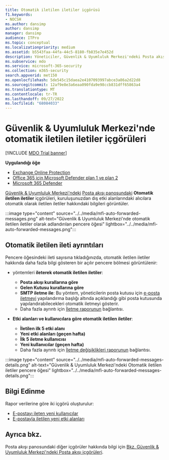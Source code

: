 ```yaml
---
title: Otomatik iletilen iletiler içgörüsü
f1.keywords:
- NOCSH
ms.author: dansimp
author: dansimp
manager: dansimp
audience: ITPro
ms.topic: conceptual
ms.localizationpriority: medium
ms.assetid: b5543faa-44fa-44c5-8180-fb835e7e452d
description: Yöneticiler, Güvenlik & Uyumluluk Merkezi'ndeki Posta akışı panosunda Otomatik iletilen iletiler raporu hakkında bilgi edinebilir.
ms.subservice: mdo
ms.service: microsoft-365-security
ms.collection: m365-security
search.appverid: met150
ms.openlocfilehash: 5de545c15daea2e4107093997abce3a86a2d22d8
ms.sourcegitcommit: 12af9e8e3a6eaa090fda9e98ccb831dff65863a4
ms.translationtype: MT
ms.contentlocale: tr-TR
ms.lasthandoff: 09/27/2022
ms.locfileid: "68084033"
---
```

# <a name="auto-forwarded-messages-insight-in-the-security--compliance-center"></a>Güvenlik & Uyumluluk Merkezi'nde otomatik iletilen iletiler içgörüleri

[!INCLUDE [MDO Trial banner](../includes/mdo-trial-banner.md)]

**Uygulandığı öğe**
- [Exchange Online Protection](exchange-online-protection-overview.md)
- [Office 365 için Microsoft Defender plan 1 ve plan 2](defender-for-office-365.md)
- [Microsoft 365 Defender](../defender/microsoft-365-defender.md)

[Güvenlik & Uyumluluk Merkezi'ndeki](https://protection.office.com) [Posta akışı panosundaki](mail-flow-insights-v2.md) **Otomatik iletilen iletiler** içgörüleri, kuruluşunuzdan dış etki alanlarındaki alıcılara otomatik olarak iletilen iletiler hakkındaki bilgileri görüntüler.

:::image type="content" source="../../media/mfi-auto-forwarded-messages.png" alt-text="Güvenlik & Uyumluluk Merkezi'nde otomatik iletilen iletiler olarak adlandırılan pencere öğesi" lightbox="../../media/mfi-auto-forwarded-messages.png":::

## <a name="auto-forwarded-messages-details"></a>Otomatik iletilen ileti ayrıntıları

Pencere öğesindeki ileti sayısına tıkladığınızda, otomatik iletilen iletiler hakkında daha fazla bilgi gösteren bir açılır pencere bölmesi görüntülenir:

- yöntemleri **ileterek otomatik iletilen iletiler**:

  - **Posta akışı kurallarına göre**
  - **Gelen Kutusu kurallarına göre**
  - **SMTP iletme ile**: Bu yöntem, yöneticilerin posta kutusu için [e-posta iletmeyi](/Exchange/recipients-in-exchange-online/manage-user-mailboxes/configure-email-forwarding) yapılandırma başlığı altında açıklandığı gibi posta kutusunda yapılandırabilecekleri otomatik iletmeyi gösterir.
  - Daha fazla ayrıntı için [İletme raporunun](view-mail-flow-reports.md#forwarding-report) bağlantısı.

- **Etki alanları ve kullanıcılara göre otomatik iletilen iletiler**:

  - **İletilen ilk 5 etki alanı**
  - **Yeni etki alanları (geçen hafta)**
  - **İlk 5 iletme kullanıcısı**
  - **Yeni kullanıcılar (geçen hafta)**
  - Daha fazla ayrıntı için [İletme değişiklikleri raporunun](mfi-new-users-forwarding-email.md#forwarding-modifications-report) bağlantısı.

:::image type="content" source="../../media/mfi-auto-forwarded-messages-details.png" alt-text="Güvenlik & Uyumluluk Merkezi'ndeki Otomatik iletilen iletiler pencere öğesi" lightbox="../../media/mfi-auto-forwarded-messages-details.png":::

## <a name="insights"></a>Bilgi Edinme

Rapor verilerine göre iki içgörü oluşturulur:

- [E-postayı ileten yeni kullanıcılar](mfi-new-users-forwarding-email.md)
- [E-postayla iletilen yeni etki alanları](mfi-new-domains-being-forwarded-email.md)

## <a name="see-also"></a>Ayrıca bkz.

Posta akışı panosundaki diğer içgörüler hakkında bilgi için [Bkz. Güvenlik & Uyumluluk Merkezi'ndeki Posta akışı içgörüleri](mail-flow-insights-v2.md).
